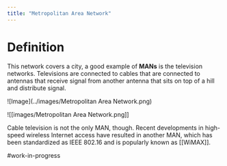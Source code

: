 ```yaml
---
title: "Metropolitan Area Network"
---
```

# Definition

This network covers a city, a good example of **MANs** is the television networks. Televisions are connected to cables that are connected to antennas that receive signal from another antenna that sits on top of a hill and distribute signal.

![Image](../images/Metropolitan Area Network.png)

![[images/Metropolitan Area Network.png]]

Cable television is not the only MAN, though. Recent developments in high-
speed wireless Internet access have resulted in another MAN, which has been
standardized as IEEE 802.16 and is popularly known as [[WiMAX]].

#work-in-progress 
